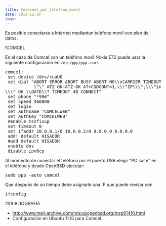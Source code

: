 ```yaml
---
title: Internet_por_telefono_movil
date: 2011-12-30
tags:
---
```

Es posible conectarse a Internet mediantun teléfono movil con plan de datos.


!COMCEL

En el caso de Comcel con un teléfono movil Nokia E72 puede usar la siguiente configuración en ```/etc/ppp/ppp.conf```:
<pre>
comcel:
 set device /dev/cuaU0
 set dial "ABORT ERROR ABORT BUSY ABORT NO\\sCARRIER TIMEOUT 5 \
           \"\" ATZ OK-ATZ-OK AT+CGDCONT=1,\\\"IP\\\",\\\"internet.comcel.com.co
\\\" OK \\dATD\\T TIMEOUT 40 CONNECT"
 set phone "*99#"
 set speed 460800
 set login
 set authname "COMCELWEB"
 set authkey "COMCELWEB"
 #enable mssfixup
 set timeout 0
 set ifaddr 10.0.0.1/0 10.0.0.2/0 0.0.0.0 0.0.0.0
 add! default HISADDR
 #add default HISADDR
 enable dns
 disable ipv6cp
</pre>

Al momento de conectar el teléfono por el puerto USB elegir "PC suite" en el teléfono y desde OpenBSD ejecutar:
<pre>
sudo ppp -auto comcel
</pre>
Que después de un tiempo debe asignarle una IP que puede revisar con
<pre>
ifconfig
</pre>



##BIBLIOGRAFIÁ

* http://www.mail-archive.com/misc@openbsd.org/msg91410.html
* Configuración en Ubuntu 11.10 para Comcel.
